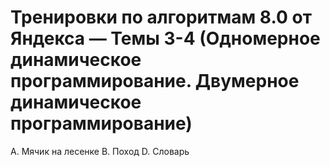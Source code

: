 # Тренировки по алгоритмам 8.0 от Яндекса — Темы 3-4 (Одномерное динамическое программирование. Двумерное динамическое программирование)

A. Мячик на лесенке
B. Поход
D. Словарь